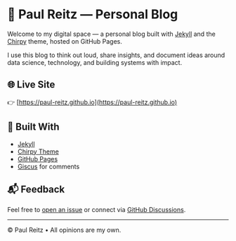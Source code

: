 # 📝 Paul Reitz — Personal Blog

Welcome to my digital space — a personal blog built with [Jekyll](https://jekyllrb.com/) and the [Chirpy](https://github.com/cotes2020/jekyll-theme-chirpy) theme, hosted on GitHub Pages.

I use this blog to think out loud, share insights, and document ideas around data science, technology, and building systems with impact.

## 🌐 Live Site

👉 [https://paul-reitz.github.io](https://paul-reitz.github.io)

## 🧰 Built With

- [Jekyll](https://jekyllrb.com/)
- [Chirpy Theme](https://github.com/cotes2020/jekyll-theme-chirpy)
- [GitHub Pages](https://pages.github.com)
- [Giscus](https://giscus.app) for comments

## 📬 Feedback

Feel free to [open an issue](https://github.com/paul-reitz/paul-reitz.github.io/issues) or connect via [GitHub Discussions](https://github.com/paul-reitz/paul-reitz.github.io/discussions).

---

© Paul Reitz • All opinions are my own.

[gem]: https://rubygems.org/gems/jekyll-theme-chirpy
[chirpy]: https://github.com/cotes2020/jekyll-theme-chirpy/
[CD]: https://en.wikipedia.org/wiki/Continuous_deployment
[mit]: https://github.com/cotes2020/chirpy-starter/blob/master/LICENSE
